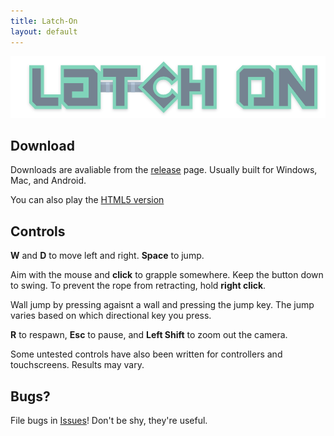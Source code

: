 ```yaml
---
title: Latch-On
layout: default
---
```


![Latch-On](https://raw.githubusercontent.com/NotWoods/latch-on/master/Assets/Static%20Assets/Sprites/UI/Logo.png)

## Download
Downloads are avaliable from the [release](https://github.com/NotWoods/latch-on/releases) page.
Usually built for Windows, Mac, and Android.

You can also play the [HTML5 version](latch-on-HTML5/)

## Controls
**W** and **D** to move left and right.
**Space** to jump.

Aim with the mouse and **click** to grapple somewhere.
Keep the button down to swing.
To prevent the rope from retracting, hold **right click**.

Wall jump by pressing agaisnt a wall and pressing the jump key.
The jump varies based on which directional key you press.

**R** to respawn, **Esc** to pause, and **Left Shift** to zoom out the camera.

Some untested controls have also been written for controllers and touchscreens. Results may vary.

## Bugs?
File bugs in [Issues](https://github.com/NotWoods/latch-on/issues)! Don't be shy, they're useful.
